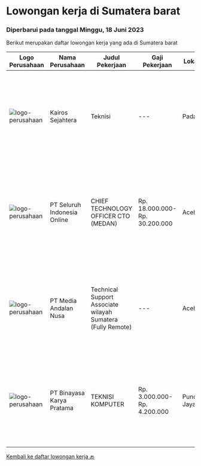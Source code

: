 
  # Lowongan kerja di Sumatera barat

  ### Diperbarui pada tanggal Minggu, 18 Juni 2023

  Berikut merupakan daftar lowongan kerja yang ada di Sumatera barat

  |Logo Perusahaan | Nama Perusahaan | Judul Pekerjaan | Gaji Pekerjaan | Lokasi | Deskripsi | Tanggal diunggah | Pranala |
  | -------------- | --------------- | --------------- | --------- | --------- | -------------- | ------- | ----------- |
  |![logo-perusahaan](https://i.ibb.co/sqvTCh9/112815900-stock-vector-no-image-available-icon-flat-vector.webp)|Kairos Sejahtera|Teknisi|---|Padang|Pengalaman yang terbukti sebagai teknisi jaringan atau posisi yang relevan Keterampilan diagnostik, pemecahan masalah, dan analitis yang luar biasa...|Jumat, 02 Juni 2023|https://www.jobstreet.co.id/id/job/teknisi-1036026469?token=0~b2dd1364-ac4a-4b0f-b039-135303868afd&sectionRank=1&jobId=jobstreet-id-job-1036026469|
|![logo-perusahaan](https://image-service-cdn.seek.com.au/c768f0670f8f8212da7de609b6af9d0b2e5134cc/ee4dce1061f3f616224767ad58cb2fc751b8d2dc)|PT Seluruh Indonesia Online|CHIEF TECHNOLOGY OFFICER CTO (MEDAN)|Rp. 18.000.000-Rp. 30.200.000|Aceh|Memiliki pengalaman leadership sebagai Manager sebelumnya.Back End Engineer1. Memiliki pengalaman dalam membangun RESTful APIs2. Menguasai bahasa...|Senin, 29 Mei 2023|https://www.jobstreet.co.id/id/job/chief-technology-officer-cto-medan-4350731?token=0~b2dd1364-ac4a-4b0f-b039-135303868afd&sectionRank=2&jobId=jobstreet-id-job-4350731|
|![logo-perusahaan](https://image-service-cdn.seek.com.au/6829ea335ff93ede24170d9c0852ef3711127a0f/ee4dce1061f3f616224767ad58cb2fc751b8d2dc)|PT Media Andalan Nusa|Technical Support Associate wilayah Sumatera (Fully Remote)|---|Aceh|Job Description: Melaksanakan survey Melaksanakan instalasi atau pemasangan jaringan Handling and Troubleshooting Melaksanakan maintenance atau...|Kamis, 25 Mei 2023|https://www.jobstreet.co.id/id/job/technical-support-associate-wilayah-sumatera-fully-remote-4346997?token=0~b2dd1364-ac4a-4b0f-b039-135303868afd&sectionRank=3&jobId=jobstreet-id-job-4346997|
|![logo-perusahaan](https://image-service-cdn.seek.com.au/7683c13df98531e06c6746a4aaa4a41636e7bb3a/ee4dce1061f3f616224767ad58cb2fc751b8d2dc)|PT Binayasa Karya Pratama|TEKNISI KOMPUTER|Rp. 3.000.000-Rp. 4.200.000|Puncak Jaya|Tanggung Jawab Pekerjaan: Melakukan pemantauan terhadap perangkat serta maintenance yang bersifat preventif seperti update patch Operating System dan...|Jumat, 26 Mei 2023|https://www.jobstreet.co.id/id/job/teknisi-komputer-4348561?token=0~b2dd1364-ac4a-4b0f-b039-135303868afd&sectionRank=4&jobId=jobstreet-id-job-4348561|


  [Kembali ke daftar lowongan kerja 🔙](../README.md#daftar-lowongan-kerja)
  